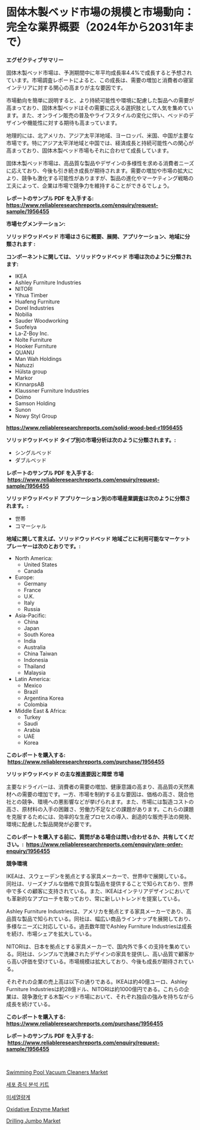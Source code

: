 <p><h1>固体木製ベッド市場の規模と市場動向：完全な業界概要（2024年から2031年まで）</h1></p><p><strong>エグゼクティブサマリー</strong></p>
<p><p>固体木製ベッド市場は、予測期間中に年平均成長率4.4%で成長すると予想されています。市場調査レポートによると、この成長は、需要の増加と消費者の寝室インテリアに対する関心の高まりが主な要因です。</p><p>市場動向を簡単に説明すると、より持続可能性や環境に配慮した製品への需要が高まっており、固体木製ベッドはその需要に応える選択肢として人気を集めています。また、オンライン販売の普及やライフスタイルの変化に伴い、ベッドのデザインや機能性に対する期待も高まっています。</p><p>地理的には、北アメリカ、アジア太平洋地域、ヨーロッパ、米国、中国が主要な市場です。特にアジア太平洋地域と中国では、経済成長と持続可能性への関心が高まっており、固体木製ベッド市場もそれに合わせて成長しています。</p><p>固体木製ベッド市場は、高品質な製品やデザインの多様性を求める消費者ニーズに応えており、今後も引き続き成長が期待されます。需要の増加や市場の拡大により、競争も激化する可能性がありますが、製品の進化やマーケティング戦略の工夫によって、企業は市場で競争力を維持することができるでしょう。</p></p>
<p><strong>レポートのサンプル PDF を入手する: <a href="https://www.reliableresearchreports.com/enquiry/request-sample/1956455">https://www.reliableresearchreports.com/enquiry/request-sample/1956455</a></strong></p>
<p><strong>市場セグメンテーション:</strong></p>
<p><strong> ソリッドウッドベッド 市場はさらに概要、展開、アプリケーション、地域に分類されます :</strong></p>
<p><strong>コンポーネントに関しては、 ソリッドウッドベッド 市場は次のように分類されます: &nbsp;</strong></p>
<p><ul><li>IKEA</li><li>Ashley Furniture Industries</li><li>NITORI</li><li>Yihua Timber</li><li>Huafeng Furniture</li><li>Dorel Industries</li><li>Nobilia</li><li>Sauder Woodworking</li><li>Suofeiya</li><li>La-Z-Boy Inc.</li><li>Nolte Furniture</li><li>Hooker Furniture</li><li>QUANU</li><li>Man Wah Holdings</li><li>Natuzzi</li><li>Hülsta group</li><li>Markor</li><li>KinnarpsAB</li><li>Klaussner Furniture Industries</li><li>Doimo</li><li>Samson Holding</li><li>Sunon</li><li>Nowy Styl Group</li></ul></p>
<p><strong><a href="https://www.reliableresearchreports.com/solid-wood-bed-r1956455">https://www.reliableresearchreports.com/solid-wood-bed-r1956455</a></strong></p>
<p><strong> ソリッドウッドベッド タイプ別の市場分析は次のように分類されます。:</strong></p>
<p><ul><li>シングルベッド</li><li>ダブルベッド</li></ul></p>
<p><strong>レポートのサンプル PDF を入手する: &nbsp;<a href="https://www.reliableresearchreports.com/enquiry/request-sample/1956455">https://www.reliableresearchreports.com/enquiry/request-sample/1956455</a></strong></p>
<p><strong> ソリッドウッドベッド アプリケーション別の市場産業調査は次のように分類されます。:</strong></p>
<p><ul><li>世帯</li><li>コマーシャル</li></ul></p>
<p><strong>地域に関して言えば、ソリッドウッドベッド 地域ごとに利用可能なマーケットプレーヤーは次のとおりです。:</strong></p>
<p><ul>
    <li>
        North America:
        <ul>
            <li>United States</li>
            <li>Canada</li>
        </ul>
    </li>
    <li>
        Europe:
        <ul>
            <li>Germany</li>
            <li>France</li>
            <li>U.K.</li>
            <li>Italy</li>
            <li>Russia</li>
        </ul>
    </li>
    <li>
        Asia-Pacific:
        <ul>
            <li>China</li>
            <li>Japan</li>
            <li>South Korea</li>
            <li>India</li>
            <li>Australia</li>
            <li>China Taiwan</li>
            <li>Indonesia</li>
            <li>Thailand</li>
            <li>Malaysia</li>
        </ul>
    </li>
    <li>
        Latin America:
        <ul>
            <li>Mexico</li>
            <li>Brazil</li>
            <li>Argentina Korea</li>
            <li>Colombia</li>
        </ul>
    </li>
    <li>
        Middle East & Africa:
        <ul>
            <li>Turkey</li>
            <li>Saudi</li>
            <li>Arabia</li>
            <li>UAE</li>
            <li>Korea</li>
        </ul>
    </li>
    </ul></p>
<p><strong>このレポートを購入する: &nbsp;<a href="https://www.reliableresearchreports.com/purchase/1956455">https://www.reliableresearchreports.com/purchase/1956455</a></strong></p>
<p><strong>ソリッドウッドベッド の主な推進要因と障壁 市場</strong></p>
<p><p>主要なドライバーは、消費者の需要の増加、健康意識の高まり、高品質の天然素材への需要の増加です。一方、市場を制約する主な要因は、価格の高さ、競合他社との競争、環境への悪影響などが挙げられます。また、市場には製造コストの高さ、原材料の入手の困難さ、労働力不足などの課題があります。これらの課題を克服するためには、効率的な生産プロセスの導入、創造的な販売手法の開発、環境に配慮した製品開発が必要です。</p></p>
<p><strong>このレポートを購入する前に、質問がある場合は問い合わせるか、共有してください。:&nbsp; <a href="https://www.reliableresearchreports.com/enquiry/pre-order-enquiry/1956455">https://www.reliableresearchreports.com/enquiry/pre-order-enquiry/1956455</a></strong></p>
<p><strong>競争環境</strong></p>
<p><p>IKEAは、スウェーデンを拠点とする家具メーカーで、世界中で展開している。同社は、リーズナブルな価格で良質な製品を提供することで知られており、世界中で多くの顧客に支持されている。また、IKEAはインテリアデザインにおいても革新的なアプローチを取っており、常に新しいトレンドを提案している。</p><p>Ashley Furniture Industriesは、アメリカを拠点とする家具メーカーであり、高品質な製品で知られている。同社は、幅広い商品ラインナップを展開しており、多様なニーズに対応している。過去数年間でAshley Furniture Industriesは成長を続け、市場シェアを拡大している。</p><p>NITORIは、日本を拠点とする家具メーカーで、国内外で多くの支持を集めている。同社は、シンプルで洗練されたデザインの家具を提供し、高い品質で顧客から高い評価を受けている。市場規模は拡大しており、今後も成長が期待されている。</p><p>それぞれの企業の売上高は以下の通りである。IKEAは約40億ユーロ、Ashley Furniture Industriesは約28億ドル、NITORIは約1000億円である。これらの企業は、競争激化する木製ベッド市場において、それぞれ独自の強みを持ちながら成長を続けている。</p></p>
<p><strong>このレポートを購入する: &nbsp; <a href="https://www.reliableresearchreports.com/purchase/1956455">https://www.reliableresearchreports.com/purchase/1956455</a></strong></p>
<p><strong>レポートのサンプル PDF を入手する: &nbsp;<a href="https://www.reliableresearchreports.com/enquiry/request-sample/1956455">https://www.reliableresearchreports.com/enquiry/request-sample/1956455</a></strong><strong></strong></p>
<p>&nbsp;</p>
<p><p><a href="https://github.com/julyju69/Market-Research-Report-List-2/blob/main/swimming-pool-vacuum-cleaners-market.md">Swimming Pool Vacuum Cleaners Market</a></p><p><a href="https://github.com/JackieFauhey9089475/Market-Research-Report-List-1/blob/main/134012320475.md">세포 증식 분석 키트</a></p><p><a href="https://medium.com/@derrickmafrks96745/%EB%A7%88%EC%9D%B4%ED%81%AC%EB%A1%9C%EC%B9%BC%EB%A1%9C%EB%A6%AC%EB%AF%B8%ED%84%B0-%EC%8B%9C%EC%9E%A5%EC%9D%80-%EC%8B%9C%EC%9E%A5-%EC%A0%90%EC%9C%A0%EC%9C%A8-%EA%B7%9C%EB%AA%A8-%EB%B0%8F-2031%EB%85%84%EA%B9%8C%EC%A7%80%EC%9D%98-%EC%98%88%EC%83%81-%EC%98%88%EC%B8%A1%EC%97%90-%EC%B4%88%EC%A0%90%EC%9D%84-%EB%A7%9E%EC%B6%A5%EB%8B%88%EB%8B%A4-ca7cec2ea763">미세열량계</a></p><p><a href="https://issuu.com/reportprime-2/docs/oxidative-enzyme-market-size-2030.pptx">Oxidative Enzyme Market</a></p><p><a href="https://github.com/gdfhhhj/Market-Research-Report-List-4/blob/main/drilling-jumbo-market.md">Drilling Jumbo Market</a></p></p>